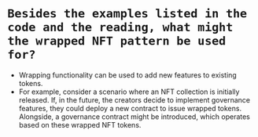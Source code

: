 # `Besides the examples listed in the code and the reading, what might the wrapped NFT pattern be used for?`
- Wrapping functionality can be used to add new features to existing tokens. 
- For example, consider a scenario where an NFT collection is initially released. If, in the future, the creators decide to implement governance features, they could deploy a new contract to issue wrapped tokens. Alongside, a governance contract might be introduced, which operates based on these wrapped NFT tokens. 